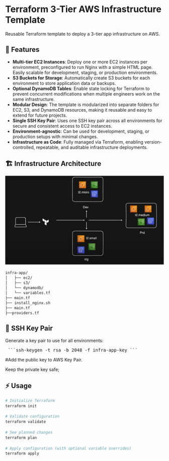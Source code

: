 # Terraform 3-Tier AWS Infrastructure Template

Reusable Terraform template to deploy a 3-tier app infrastructure on AWS.

## 🔹 Features
- **Multi-tier EC2 Instances**: Deploy one or more EC2 instances per environment, preconfigured to run Nginx with a simple HTML page. Easily scalable for development, staging, or production environments.
- **S3 Buckets for Storage**: Automatically create S3 buckets for each environment to store application data or backups.
- **Optional DynamoDB Tables**: Enable state locking for Terraform to prevent concurrent modifications when multiple engineers work on the same infrastructure.
- **Modular Design**: The template is modularized into separate folders for EC2, S3, and DynamoDB resources, making it reusable and easy to extend for future projects.
- **Single SSH Key Pair**: Uses one SSH key pair across all environments for secure and consistent access to EC2 instances.
- **Environment-agnostic**: Can be used for development, staging, or production setups with minimal changes.
- **Infrastructure as Code**: Fully managed via Terraform, enabling version-controlled, repeatable, and auditable infrastructure deployments.


## 🏗️ Infrastructure Architecture

![3-Tier Infra Architecture](infra-architecture.png)


```text
infra-app/
│   ├── ec2/
│   ├── s3/
│   └── dynamodb/
│   └── variables.tf
├── main.tf
├── install_nginx.sh
├── main.tf
├──providers.tf
```

## 🔹 SSH Key Pair
Generate a key pair to use for all environments:

<pre> ```ssh-keygen -t rsa -b 2048 -f infra-app-key ``` </pre>

#Add the public key to AWS Key Pair.

Keep the private key safe; 


## ⚡ Usage
```bash
# Initialize Terraform
terraform init

# Validate configuration
terraform validate

# See planned changes
terraform plan

# Apply configuration (with optional variable overrides)
terraform apply
